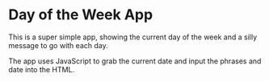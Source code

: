 # Day of the Week App

This is a super simple app, showing the current day of the week and a silly message to go with each day.

The app uses JavaScript to grab the current date and input the phrases and date into the HTML.

